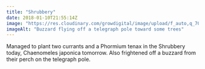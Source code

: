 ```yaml
---
title: "Shrubbery"
date: 2018-01-10T21:55:14Z
image: "https://res.cloudinary.com/growdigital/image/upload/f_auto,q_70,w_736/v1544047085/buzzard-27840323499.jpg"
imageAlt: "Buzzard flying off a telegraph pole toward some trees"
---
```


Managed to plant two currants and a Phormium tenax in the Shrubbery today, Chaenomeles japonica tomorrow. Also frightened off a buzzard from their perch on the telegraph pole.
